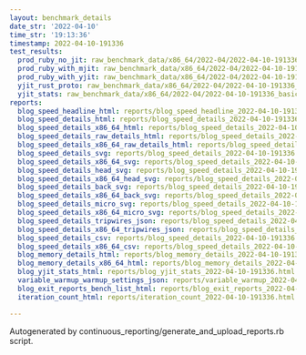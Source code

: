 ```yaml
---
layout: benchmark_details
date_str: '2022-04-10'
time_str: '19:13:36'
timestamp: 2022-04-10-191336
test_results:
  prod_ruby_no_jit: raw_benchmark_data/x86_64/2022-04/2022-04-10-191336_basic_benchmark_prod_ruby_no_jit.json
  prod_ruby_with_mjit: raw_benchmark_data/x86_64/2022-04/2022-04-10-191336_basic_benchmark_prod_ruby_with_mjit.json
  prod_ruby_with_yjit: raw_benchmark_data/x86_64/2022-04/2022-04-10-191336_basic_benchmark_prod_ruby_with_yjit.json
  yjit_rust_proto: raw_benchmark_data/x86_64/2022-04/2022-04-10-191336_basic_benchmark_yjit_rust_proto.json
  yjit_stats: raw_benchmark_data/x86_64/2022-04/2022-04-10-191336_basic_benchmark_yjit_stats.json
reports:
  blog_speed_headline_html: reports/blog_speed_headline_2022-04-10-191336.html
  blog_speed_details_html: reports/blog_speed_details_2022-04-10-191336.html
  blog_speed_details_x86_64_html: reports/blog_speed_details_2022-04-10-191336.x86_64.html
  blog_speed_details_raw_details_html: reports/blog_speed_details_2022-04-10-191336.raw_details.html
  blog_speed_details_x86_64_raw_details_html: reports/blog_speed_details_2022-04-10-191336.x86_64.raw_details.html
  blog_speed_details_svg: reports/blog_speed_details_2022-04-10-191336.svg
  blog_speed_details_x86_64_svg: reports/blog_speed_details_2022-04-10-191336.x86_64.svg
  blog_speed_details_head_svg: reports/blog_speed_details_2022-04-10-191336.head.svg
  blog_speed_details_x86_64_head_svg: reports/blog_speed_details_2022-04-10-191336.x86_64.head.svg
  blog_speed_details_back_svg: reports/blog_speed_details_2022-04-10-191336.back.svg
  blog_speed_details_x86_64_back_svg: reports/blog_speed_details_2022-04-10-191336.x86_64.back.svg
  blog_speed_details_micro_svg: reports/blog_speed_details_2022-04-10-191336.micro.svg
  blog_speed_details_x86_64_micro_svg: reports/blog_speed_details_2022-04-10-191336.x86_64.micro.svg
  blog_speed_details_tripwires_json: reports/blog_speed_details_2022-04-10-191336.tripwires.json
  blog_speed_details_x86_64_tripwires_json: reports/blog_speed_details_2022-04-10-191336.x86_64.tripwires.json
  blog_speed_details_csv: reports/blog_speed_details_2022-04-10-191336.csv
  blog_speed_details_x86_64_csv: reports/blog_speed_details_2022-04-10-191336.x86_64.csv
  blog_memory_details_html: reports/blog_memory_details_2022-04-10-191336.html
  blog_memory_details_x86_64_html: reports/blog_memory_details_2022-04-10-191336.x86_64.html
  blog_yjit_stats_html: reports/blog_yjit_stats_2022-04-10-191336.html
  variable_warmup_warmup_settings_json: reports/variable_warmup_2022-04-10-191336.warmup_settings.json
  blog_exit_reports_bench_list_html: reports/blog_exit_reports_2022-04-10-191336.bench_list.html
  iteration_count_html: reports/iteration_count_2022-04-10-191336.html

---
```

Autogenerated by continuous_reporting/generate_and_upload_reports.rb script.
